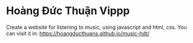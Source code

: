 # Hoàng Đức Thuận Vippp
Create a website for listening to music, using javascript and html, css.
 You can visit it in: https://hoangducthuans.github.io/music-hdt/
